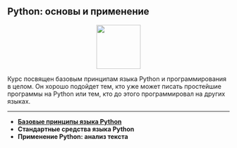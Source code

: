 ## Python: основы и применение

<div id="header" align="center">
  <img src="https://cdn.stepik.net/media/cache/images/courses/512/cover/eb1565502f1f11a0a2d248656ba5ae7c.jpg" width="100"/>
</div>

Курс посвящен базовым принципам языка Python и программирования в целом. Он хорошо подойдет тем, кто уже может писать простейшие программы на Python или тем, кто до этого программировал на других языках.

---

- [**Базовые принципы языка Python**](https://github.com/vypiemzalyubov/python/tree/main/Stepik/Python%20basics%20and%20applications/1.%20Basic%20principles%20of%20the%20Python%20language)
- **Cтандартные средства языка Python**
- **Применение Python: анализ текста**
